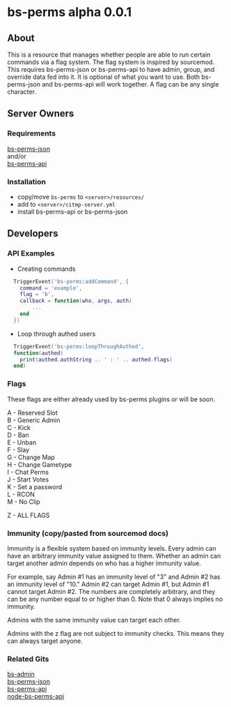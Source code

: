 # bs-perms alpha 0.0.1

## About  
This is a resource that manages whether people are able to run certain commands via a flag system.  The flag system is inspired by sourcemod.  This requires bs-perms-json or bs-perms-api to have admin, group, and override data fed into it.  It is optional of what you want to use.  Both bs-perms-json and bs-perms-api will work together.  A flag can be any single character.  

## Server Owners

### Requirements
[bs-perms-json](https://github.com/busheezy/bs-perms-json)  
and/or  
[bs-perms-api](https://github.com/busheezy/bs-perms-api)  

### Installation
 - copy/move ``bs-perms`` to ``<server>/resources/``
 - add to ``<server>/citmp-server.yml``
 - install bs-perms-api or bs-perms-json

## Developers  

### API Examples
- Creating commands
```Lua
  TriggerEvent('bs-perms:addCommand', {
  	command = 'example',
  	flag = 'b',
  	callback = function(who, args, auth)
  		...
  	end
  })
```
- Loop through authed users
```Lua
  TriggerEvent('bs-perms:loopThroughAuthed',
  function(authed)
    print(authed.authString .. ' : ' .. authed.flags)
  end)
```

### Flags
These flags are either already used by bs-perms plugins or will be soon.

A - Reserved Slot  
B - Generic Admin  
C - Kick  
D - Ban  
E - Unban  
F - Slay  
G - Change Map  
H - Change Gametype  
I - Chat Perms  
J - Start Votes  
K - Set a password  
L - RCON  
M - No Clip  

Z - ALL FLAGS

### Immunity (copy/pasted from sourcemod docs)
Immunity is a flexible system based on immunity levels. Every admin can have an arbitrary immunity value assigned to them. Whether an admin can target another admin depends on who has a higher immunity value.

For example, say Admin #1 has an immunity level of "3" and Admin #2 has an immunity level of "10." Admin #2 can target Admin #1, but Admin #1 cannot target Admin #2. The numbers are completely arbitrary, and they can be any number equal to or higher than 0. Note that 0 always implies no immunity.

Admins with the same immunity value can target each other.

Admins with the z flag are not subject to immunity checks. This means they can always target anyone.

### Related Gits
[bs-admin](https://github.com/busheezy/bs-admin)   
[bs-perms-json](https://github.com/busheezy/bs-perms-json)  
[bs-perms-api](https://github.com/busheezy/bs-perms-api)  
[node-bs-perms-api](https://github.com/busheezy/node-bs-perms-api)
